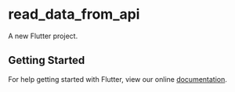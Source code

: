 # read_data_from_api

A new Flutter project.

## Getting Started

For help getting started with Flutter, view our online
[documentation](https://flutter.io/).
